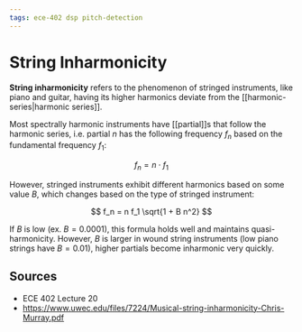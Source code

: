```yaml
---
tags: ece-402 dsp pitch-detection
---
```


# String Inharmonicity

**String inharmonicity** refers to the phenomenon of stringed instruments, like piano and guitar, having its higher harmonics deviate from the [[harmonic-series|harmonic series]].

Most spectrally harmonic instruments have [[partial]]s that follow the harmonic series, i.e. partial $n$ has the following frequency $f_n$ based on the fundamental frequency $f_1$:

$$
f_n = n \cdot f_1
$$

However, stringed instruments exhibit different harmonics based on some value $B$, which changes based on the type of stringed instrument:

$$
f_n = n f_1 \sqrt{1 + B n^2}
$$

If $B$ is low (ex. $B=0.0001$), this formula holds well and maintains quasi-harmonicity. However, $B$ is larger in wound string instruments (low piano strings have $B=0.01$), higher partials become inharmonic very quickly.

## Sources

- ECE 402 Lecture 20
- <https://www.uwec.edu/files/7224/Musical-string-inharmonicity-Chris-Murray.pdf>
